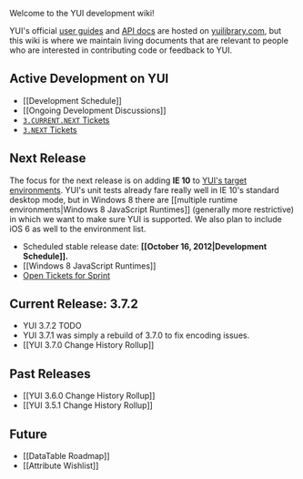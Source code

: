 Welcome to the YUI development wiki!

YUI's official [user guides](http://yuilibrary.com/yui/docs/guides/) and [API docs](http://yuilibrary.com/yui/docs/api/) are hosted on [yuilibrary.com](http://yuilibrary.com/), but this wiki is where we maintain living documents that are relevant to people who are interested in contributing code or feedback to YUI.

## Active Development on YUI

* [[Development Schedule]]
* [[Ongoing Development Discussions]]
* [`3.CURRENT.NEXT` Tickets](http://yuilibrary.com/projects/yui3/report/138)
* [`3.NEXT` Tickets](http://yuilibrary.com/projects/yui3/report/139)

## Next Release

The focus for the next release is on adding **IE 10** to [YUI's target environments](http://yuilibrary.com/yui/environments/). YUI's unit tests already fare really well in IE 10's standard desktop mode, but in Windows 8 there are [[multiple runtime environments|Windows 8 JavaScript Runtimes]] (generally more restrictive) in which we want to make sure YUI is supported. We also plan to include iOS 6 as well to the environment list.

* Scheduled stable release date: **[[October 16, 2012|Development Schedule]].**
* [[Windows 8 JavaScript Runtimes]] 
* [Open Tickets for Sprint](http://yuilibrary.com/projects/yui3/report/138)

## Current Release: 3.7.2

* YUI 3.7.2 TODO
* YUI 3.7.1 was simply a rebuild of 3.7.0 to fix encoding issues.
* [[YUI 3.7.0 Change History Rollup]]

## Past Releases

* [[YUI 3.6.0 Change History Rollup]]
* [[YUI 3.5.1 Change History Rollup]]

## Future

* [[DataTable Roadmap]]
* [[Attribute Wishlist]]